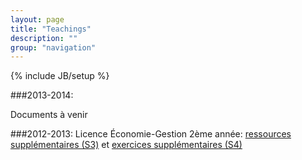 ```yaml
---
layout: page
title: "Teachings"
description: ""
group: "navigation"
---
```

{% include JB/setup %}

###2013-2014:

Documents à venir

###2012-2013:
Licence Économie-Gestion 2ème année: [ressources supplémentaires (S3)](http://minus.com/mbzoVJWhT5fT3s "Aller sur minus.com") et [exercices supplémentaires (S4)](http://minus.com/mKIzjdMTFOWiB "Aller sur minus.com")
